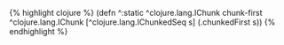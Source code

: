 {% highlight clojure %}
(defn ^:static  ^clojure.lang.IChunk chunk-first ^clojure.lang.IChunk [^clojure.lang.IChunkedSeq s]
  (.chunkedFirst s))
{% endhighlight %}
